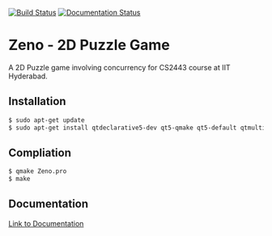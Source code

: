 [![Build Status](https://travis-ci.com/IITH-POPL2-Jan2018/concurrency-3.svg?token=xDjVbpvuG8jxXV3hQ9dW&branch=master)](https://travis-ci.com/IITH-POPL2-Jan2018/concurrency-3)
[![Documentation Status](https://readthedocs.com/projects/iith-zeno/badge/?version=latest)](https://iith-zeno.readthedocs-hosted.com/en/latest/?badge=latest)

Zeno - 2D Puzzle Game
==========================

A 2D Puzzle game involving concurrency for CS2443 course at IIT Hyderabad.

Installation
------------
```bash
$ sudo apt-get update
$ sudo apt-get install qtdeclarative5-dev qt5-qmake qt5-default qtmultimedia5-dev libqt5multimediawidgets5 libqt5multimedia5-plugins libqt5multimedia5
```

Compliation
-----------
```bash
$ qmake Zeno.pro
$ make
```

Documentation
-------------
[Link to Documentation](https://iith-zeno.readthedocs-hosted.com/en/latest/)